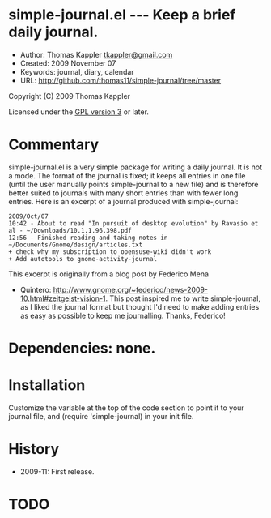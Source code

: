 # simple-journal.el --- Keep a brief daily journal.

* Author: Thomas Kappler <tkappler@gmail.com>
* Created: 2009 November 07
* Keywords: journal, diary, calendar
* URL: <http://github.com/thomas11/simple-journal/tree/master>

Copyright (C) 2009 Thomas Kappler

Licensed under the [GPL version 3](http://www.gnu.org/licenses/) or later.

# Commentary

simple-journal.el is a very simple package for writing a daily
journal. It is not a mode. The format of the journal is fixed; it
keeps all entries in one file (until the user manually points
simple-journal to a new file) and is therefore better suited to
journals with many short entries than with fewer long entries. Here
is an excerpt of a journal produced with simple-journal:

    2009/Oct/07
    10:42 - About to read "In pursuit of desktop evolution" by Ravasio et al - ~/Downloads/10.1.1.96.398.pdf 
    12:56 - Finished reading and taking notes in ~/Documents/Gnome/design/articles.txt
    + check why my subscription to opensuse-wiki didn't work
    + Add autotools to gnome-activity-journal

This excerpt is originally from a blog post by Federico Mena
* Quintero:
<http://www.gnome.org/~federico/news-2009-10.html#zeitgeist-vision-1>. This
post inspired me to write simple-journal, as I liked the journal
format but thought I'd need to make adding entries as easy as
possible to keep me journalling. Thanks, Federico!


# Dependencies: none.

# Installation
Customize the variable at the top of the code section to point it
to your journal file, and (require 'simple-journal) in your init
file.

# History
* 2009-11:    First release.

# TODO



